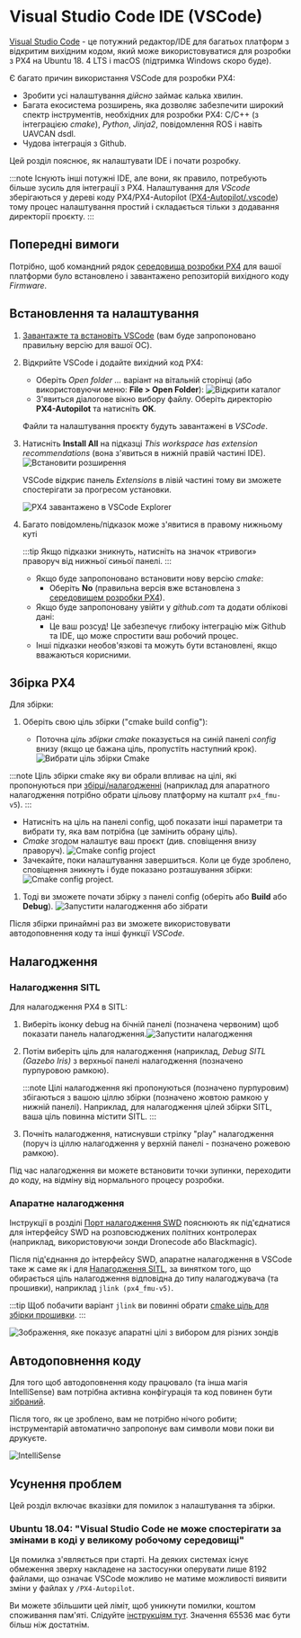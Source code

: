 # Visual Studio Code IDE (VSCode)

[Visual Studio Code](https://code.visualstudio.com/) - це потужний редактор/IDE для багатьох платформ з відкритим вихідним кодом, який може використовуватися для розробки з PX4 на Ubuntu 18. 4 LTS і macOS (підтримка Windows скоро буде).

Є багато причин використання VSCode для розробки PX4:

- Зробити усі налаштування _дійсно_ займає калька хвилин.
- Багата екосистема розширень, яка дозволяє забезпечити широкий спектр інструментів, необхідних для розробки PX4: C/C++ (з інтеграцією  _cmake_), _Python_, _Jinja2_, повідомлення ROS і навіть UAVCAN dsdl.
- Чудова інтеграція з Github.

Цей розділ пояснює, як налаштувати IDE і почати розробку.

:::note
Існують інші потужні IDE, але вони, як правило, потребують більше зусиль для інтеграції з PX4. Налаштування для _VScode_ зберігаються у дереві коду PX4/PX4-Autopilot ([PX4-Autopilot/.vscode](https://github.com/PX4/PX4-Autopilot/tree/main/.vscode)) тому процес налаштування простий і складається тільки з додавання директорії проєкту.
:::

## Попередні вимоги

Потрібно, щоб командний рядок [середовища розробки PX4](../dev_setup/dev_env.md) для вашої платформи було встановлено і завантажено репозиторій вихідного коду _Firmware_.

## Встановлення та налаштування

1. [Завантажте та встановіть VSCode](https://code.visualstudio.com/) (вам буде запропоновано правильну версію для вашої ОС).
1. Відкрийте VSCode і додайте вихідний код PX4:

   - Оберіть _Open folder ..._ варіант на вітальній сторінці (або використовуючи меню:  **File > Open Folder**): ![Відкрити каталог](../../assets/toolchain/vscode/welcome_open_folder.jpg)
   - З'явиться діалогове вікно вибору файлу. Оберіть директорію **PX4-Autopilot** та натисніть **OK**.

   Файли та налаштування проєкту будуть завантажені в _VSCode_.

1. Натисніть **Install All** на підказці _This workspace has extension recommendations_ (вона з'явиться в нижній правій частині IDE). ![Встановити розширення](../../assets/toolchain/vscode/prompt_install_extensions.jpg)

   VSCode відкриє панель _Extensions_ в лівій частині тому ви зможете спостерігати за прогресом установки.

   ![PX4 завантажено в VSCode Explorer](../../assets/toolchain/vscode/installing_extensions.jpg)

1. Багато повідомлень/підказок може з'явитися в правому нижньому куті

   :::tip
Якщо підказки зникнуть, натисніть на значок «тривоги» праворуч від нижньої синьої панелі.
:::

   - Якщо буде запропоновано встановити нову версію _cmake_:
     - Оберіть **No** (правильна версія вже встановлена з [середовищем розробки PX4](../dev_setup/dev_env.md)).
   - Якщо буде запропоновану увійти у _github.com_ та додати облікові дані:
     - Це ваш розсуд! Це забезпечує глибоку інтеграцію між Github та IDE, що може спростити ваш робочий процес.
   - Інші підказки необов'язкові та можуть бути встановлені, якщо вважаються корисними. <!-- perhaps add screenshot of these prompts -->

<a id="building"></a>

## Збірка PX4

Для збірки:

1. Оберіть свою ціль збірки ("cmake build config"):

   - Поточна _ціль збірки cmake_ показується на синій панелі _config_ внизу (якщо це бажана ціль, пропустіть наступний крок). ![Вибрати ціль збірки Cmake](../../assets/toolchain/vscode/cmake_build_config.jpg)

:::note
Ціль збірки cmake яку ви обрали впливає на цілі, які пропонуються при  [збірці/налагодженні](#debugging) (наприклад для апаратного налагодження потрібно обрати цільову платформу на кшталт `px4_fmu-v5`).
:::

   - Натисніть на ціль на панелі config, щоб показати інші параметри та вибрати ту, яка вам потрібна (це замінить обрану ціль).
   - _Cmake_ згодом налаштує ваш проєкт (див. сповіщення внизу праворуч). ![Cmake config project](../../assets/toolchain/vscode/cmake_configuring_project.jpg)
   - Зачекайте, поки налаштування завершиться. Коли це буде зроблено, сповіщення зникнуть і буде показано розташування збірки: ![Cmake config project](../../assets/toolchain/vscode/cmake_configuring_project_done.jpg).

1. Тоді ви зможете почати збірку з панелі config (оберіть або **Build** або **Debug**). ![Запустити налагодження або зібрати](../../assets/toolchain/vscode/run_debug_build.jpg)

Після збірки принаймні раз ви зможете використовувати автодоповнення коду та інші функції _VSCode_.

## Налагодження

<a id="debugging_sitl"></a>

### Налагодження SITL

Для налагодження PX4 в SITL:

1. Виберіть іконку debug на бічній панелі (позначена червоним) щоб показати панель налагодження.![Запустити налагодження](../../assets/toolchain/vscode/vscode_debug.jpg)

1. Потім виберіть ціль для налагодження (наприклад, _Debug SITL (Gazebo Iris)_ з верхньої панелі налагодження (позначено пурпуровою рамкою).

   :::note
Цілі налагодження які пропонуються (позначено пурпуровим) збігаються з вашою ціллю збірки (позначено жовтою рамкою у нижній панелі).
Наприклад, для налагодження цілей збірки SITL, ваша ціль повинна містити SITL.
:::

1. Почніть налагодження, натиснувши стрілку "play" налагодження (поруч із ціллю налагодження у верхній панелі - позначено рожевою рамкою).

Під час налагодження ви можете встановити точки зупинки, переходити до коду, на відміну від нормального процесу розробки.

### Апаратне налагодження

Інструкції в розділі [Порт налагодження SWD](../debug/swd_debug.md) пояснюють як під'єднатися для інтерфейсу SWD на розповсюджених політних контролерах (наприклад, використовуючи зонди Dronecode або Blackmagic).

Після під'єднання до інтерфейсу SWD, апаратне налагодження в VSCode таке ж саме як і для [Налагодження SITL](#debugging_sitl), за винятком того, що обирається ціль налагодження відповідна до типу налагоджувача (та прошивки), наприклад `jlink (px4_fmu-v5)`.

:::tip
Щоб побачити варіант `jlink` ви повинні обрати [cmake ціль для збірки прошивки](#building-px4).
:::

![Зображення, яке показує апаратні цілі з вибором для різних зондів](../../assets/toolchain/vscode/vscode_hardware_debugging_options.png)

<a id="code completion"></a>

## Автодоповнення коду

Для того щоб автодоповнення коду працювало (та інша магія IntelliSense) вам потрібна активна конфігурація та код повинен бути [зібраний](#building).

Після того, як це зроблено, вам не потрібно нічого робити; інструментарій автоматично запропонує вам символи мови поки ви друкуєте.

![IntelliSense](../../assets/toolchain/vscode/vscode_intellisense.jpg)

## Усунення проблем

Цей розділ включає вказівки для помилок з налаштування та збірки.

### Ubuntu 18.04: "Visual Studio Code не може спостерігати за змінами в коді у великому робочому середовищі"

Ця помилка з'являється при старті. На деяких системах існує обмеження зверху накладене на застосунки оперувати лише 8192 файлами, що означає VSCode можливо не матиме можливості  виявити зміни у файлах у `/PX4-Autopilot`.

Ви можете збільшити цей ліміт, щоб уникнути помилки, коштом споживання пам'яті. Слідуйте [інструкціям тут](https://code.visualstudio.com/docs/setup/linux#_visual-studio-code-is-unable-to-watch-for-file-changes-in-this-large-workspace-error-enospc). Значення 65536 має бути більш ніж достатнім.

